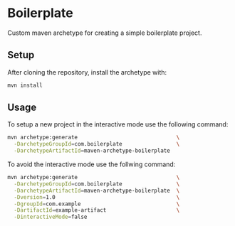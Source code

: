 # Boilerplate
Custom maven archetype for creating a simple boilerplate project.

## Setup
After cloning the repository, install the archetype with:
```sh
mvn install
```
## Usage
To setup a new project in the interactive mode use the following command:
```sh
mvn archetype:generate                               \
  -DarchetypeGroupId=com.boilerplate                 \
  -DarchetypeArtifactId=maven-archetype-boilerplate
```
To avoid the interactive mode use the follwing command:
```sh
mvn archetype:generate                               \
  -DarchetypeGroupId=com.boilerplate                 \
  -DarchetypeArtifactId=maven-archetype-boilerplate  \
  -Dversion=1.0                                      \
  -DgroupId=com.example                              \
  -DartifactId=example-artifact                      \
  -DinteractiveMode=false
```
